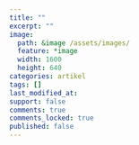 ```yaml
---
title: ""
excerpt: ""
image:
  path: &image /assets/images/
  feature: *image
  width: 1600
  height: 640
categories: artikel
tags: []
last_modified_at: 
support: false
comments: true
comments_locked: true
published: false
---
```

